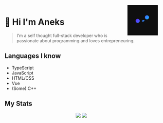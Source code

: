 <img src="Pfp_small.png" align="right" width="100px" height="100px"/>

# 🍙 Hi I'm Aneks

> I'm a self thought full-stack developer who is passionate about programming and loves entrepreneuring.

## Languages I know

- TypeScript
- JavaScript
- HTML/CSS
- Vue
- (Some) C++

## My Stats

<p align="center">
  <img width="600" src="https://github-readme-stats.vercel.app/api?username=Aneks1&theme=nightowl"/>
  <img width="400" src="https://github-readme-stats.vercel.app/api/top-langs/?username=Aneks1&theme=nightowl"/>
</p>
